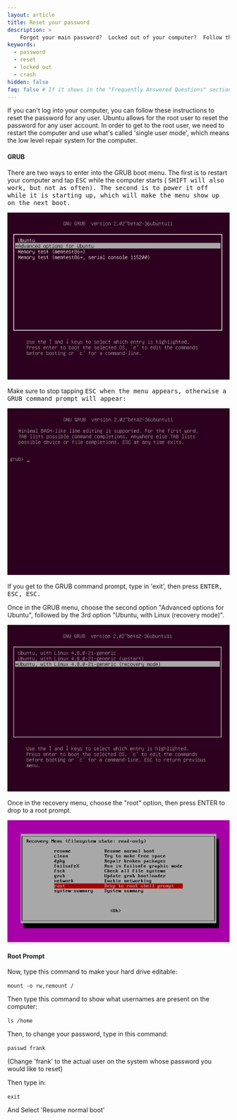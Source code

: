 ```yaml
---
layout: article
title: Reset your password
description: >
    Forgot your main password?  Locked out of your computer?  Follow these instructions to reset your password!
keywords:
  - password
  - reset
  - locked out
  - crash
hidden: false
faq: false # If it shows in the "Frequently Answered Questions" section
---
```


If you can't log into your computer, you can follow these instructions to reset the password for any user.  Ubuntu allows for the root user to reset the password for any user account.  In order to get to the root user, we need to restart the computer and use what's called 'single user mode', which means the low level repair system for the computer.

#### GRUB

There are two ways to enter into the GRUB boot menu.  The first is to restart your computer and tap <kbd>ESC</kbd> while the computer starts ( <kbd>SHIFT</kdb> will also work, but not as often).  The second is to power it off while it is starting up, which will make the menu show up on the next boot.

![Grub1](/images/password/grub1.png)

Make sure to stop tapping <kbd>ESC</kdb> when the menu appears, otherwise a GRUB command prompt will appear:

![Prompt](/images/password/prompt.png)

If you get to the GRUB command prompt, type in 'exit', then press <kbd>ENTER</kdb>, <kbd>ESC</kdb>, <kbd>ESC</kdb>.

Once in the GRUB menu, choose the second option "Advanced options for Ubuntu", followed by the 3rd option "Ubuntu, with Linux <current kernel number> (recovery mode)".

![Grub2](/images/password/grub2.png)

Once in the recovery menu, choose the "root" option, then press <kdb>ENTER</kdb> to drop to a root prompt.

![Recovery](/images/password/recovery.png)

#### Root Prompt

Now, type this command to make your hard drive editable:

`mount -o rw,remount /`

Then type this command to show what usernames are present on the computer:

`ls /home`

Then, to change your password, type in this command:

`passwd frank`

(Change 'frank' to the actual user on the system whose password you would like to reset)  

Then type in:

`exit`

And Select 'Resume normal boot'

